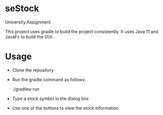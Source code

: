 # seStock
University Assignment

This project uses gradle to build the project consistently.
It uses Java 11 and JavaFx to build the GUI.

# Usage
* Clone the repository
* Run the gradle command as follows:
  
  ./gradlew run
   
* Type a stock symbol in the dialog box
* Use one of the buttons to view the stock information
